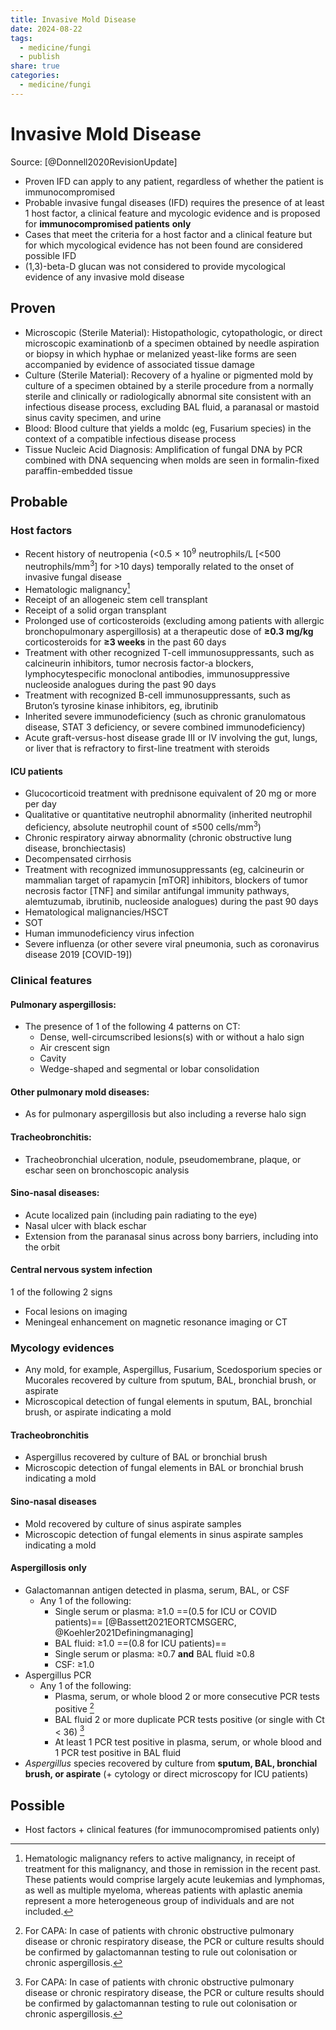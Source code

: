 ```yaml
---
title: Invasive Mold Disease
date: 2024-08-22
tags:
  - medicine/fungi
  - publish
share: true
categories:
  - medicine/fungi
---
```

# Invasive Mold Disease  
  
Source: [@Donnell2020RevisionUpdate]  
- Proven IFD can apply to any patient, regardless of whether the patient is immunocompromised  
- Probable invasive fungal diseases (IFD) requires the presence of at least 1 host factor, a clinical feature and mycologic evidence and is proposed for **immunocompromised patients** **only**  
- Cases that meet the criteria for a host factor and a clinical feature but for which mycological evidence has not been found are considered possible IFD  
- (1,3)-beta-D glucan was not considered to provide mycological evidence of any invasive mold disease  
## Proven  
- Microscopic (Sterile Material): Histopathologic, cytopathologic, or direct microscopic examinationb of a specimen obtained by needle aspiration or biopsy in which hyphae or melanized yeast-like forms are seen  accompanied by evidence of associated tissue damage  
- Culture (Sterile Material): Recovery of a hyaline or pigmented mold by culture of a specimen obtained by a sterile procedure from a normally sterile and clinically or radiologically abnormal site consistent with an infectious disease process, excluding BAL fluid, a paranasal or mastoid sinus cavity specimen, and urine  
- Blood: Blood culture that yields a moldc (eg, Fusarium species) in the context of a compatible infectious disease process  
- Tissue Nucleic Acid Diagnosis: Amplification of fungal DNA by PCR combined with DNA sequencing when molds are seen in formalin-fixed paraffin-embedded tissue  
## Probable  
### Host factors  
- Recent history of neutropenia (<0.5 × 10<sup>9</sup> neutrophils/L [<500 neutrophils/mm<sup>3</sup>] for >10 days) temporally related to the onset of invasive fungal disease  
- Hematologic malignancy[^a]  
- Receipt of an allogeneic stem cell transplant  
- Receipt of a solid organ transplant  
- Prolonged use of corticosteroids (excluding among patients with allergic bronchopulmonary aspergillosis) at a therapeutic dose of **≥0.3 mg/kg** corticosteroids for **≥3 weeks** in the past 60 days  
- Treatment with other recognized T-cell immunosuppressants, such as calcineurin inhibitors, tumor necrosis factor-a blockers, lymphocytespecific monoclonal antibodies, immunosuppressive nucleoside analogues during the past 90 days  
- Treatment with recognized B-cell immunosuppressants, such as Bruton’s tyrosine kinase inhibitors, eg, ibrutinib  
- Inherited severe immunodeficiency (such as chronic granulomatous disease, STAT 3 deficiency, or severe combined immunodeficiency)  
- Acute graft-versus-host disease grade III or IV involving the gut, lungs, or liver that is refractory to first-line treatment with steroids  
#### ICU patients  
- Glucocorticoid treatment with prednisone equivalent of 20 mg or more per day  
- Qualitative or quantitative neutrophil abnormality (inherited neutrophil deficiency, absolute neutrophil count of ≤500 cells/mm<sup>3</sup>)  
- Chronic respiratory airway abnormality (chronic obstructive lung disease, bronchiectasis)  
- Decompensated cirrhosis  
- Treatment with recognized immunosuppressants (eg, calcineurin or mammalian target of rapamycin [mTOR] inhibitors, blockers of tumor necrosis factor [TNF] and similar antifungal immunity pathways, alemtuzumab, ibrutinib, nucleoside analogues) during the past 90 days  
- Hematological malignancies/HSCT  
- SOT  
- Human immunodeficiency virus infection  
- Severe influenza (or other severe viral pneumonia, such as coronavirus disease 2019 [COVID-19])  
### Clinical features  
#### Pulmonary aspergillosis:  
- The presence of 1 of the following 4 patterns on CT:   
	- Dense, well-circumscribed lesions(s) with or without a halo sign  
	- Air crescent sign  
	- Cavity  
	- Wedge-shaped and segmental or lobar consolidation  
#### Other pulmonary mold diseases:  
- As for pulmonary aspergillosis but also including a reverse halo sign  
#### Tracheobronchitis:  
- Tracheobronchial ulceration, nodule, pseudomembrane, plaque, or eschar seen on bronchoscopic analysis  
#### Sino-nasal diseases:  
- Acute localized pain (including pain radiating to the eye)  
- Nasal ulcer with black eschar  
- Extension from the paranasal sinus across bony barriers, including into the orbit  
#### Central nervous system infection  
1 of the following 2 signs  
- Focal lesions on imaging  
- Meningeal enhancement on magnetic resonance imaging or CT  
### Mycology evidences  
- Any mold, for example, Aspergillus, Fusarium, Scedosporium species or Mucorales recovered by culture from sputum, BAL, bronchial brush, or aspirate  
- Microscopical detection of fungal elements in sputum, BAL, bronchial brush, or aspirate indicating a mold  
#### Tracheobronchitis  
- Aspergillus recovered by culture of BAL or bronchial brush  
- Microscopic detection of fungal elements in BAL or bronchial brush indicating a mold  
#### Sino-nasal diseases  
- Mold recovered by culture of sinus aspirate samples  
- Microscopic detection of fungal elements in sinus aspirate samples indicating a mold  
#### Aspergillosis only  
- Galactomannan antigen detected in plasma, serum, BAL, or CSF  
	- Any 1 of the following:  
		- Single serum or plasma: ≥1.0 ==(0.5 for ICU or COVID patients)== [@Bassett2021EORTCMSGERC, @Koehler2021Definingmanaging]  
		- BAL fluid: ≥1.0 ==(0.8 for ICU patients)==  
		- Single serum or plasma: ≥0.7 **and** BAL fluid ≥0.8  
		- CSF: ≥1.0  
- Aspergillus PCR  
	- Any 1 of the following:  
		- Plasma, serum, or whole blood 2 or more consecutive PCR tests positive [^b]  
		- BAL fluid 2 or more duplicate PCR tests positive (or single with Ct < 36) [^b]  
		- At least 1 PCR test positive in plasma, serum, or whole blood and 1 PCR test positive in BAL fluid   
- *Aspergillus* species recovered by culture from **sputum, BAL, bronchial brush, or aspirate** (+  cytology or direct microscopy for ICU patients)  
## Possible  
- Host factors + clinical features (for immunocompromised patients only)  
  
[^a]: Hematologic malignancy refers to active malignancy, in receipt of treatment for this malignancy, and those in remission in the recent past. These patients would comprise largely acute leukemias and lymphomas, as well as multiple myeloma, whereas patients with aplastic anemia represent a more heterogeneous group of individuals and are not included.  
[^b]: For CAPA: In case of patients with chronic obstructive pulmonary disease or chronic respiratory disease, the PCR or culture results should be confirmed by galactomannan testing to rule out colonisation or chronic aspergillosis.  

